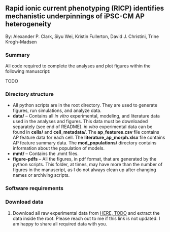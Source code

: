 ## Rapid ionic current phenotyping (RICP) identifies mechanistic underpinnings of iPSC-CM AP heterogeneity 


By: Alexander P. Clark, Siyu Wei, Kristin Fullerton, David J. Christini, Trine Krogh-Madsen


### Summary

All code required to complete the analyses and plot figures within the following manuscript:

TODO


### Directory structure

- All python scripts are in the root directory. They are used to generate figures, run simulations, and analyze data.
- **data/** – Contains all *in vitro* experimental, modeling, and literature data used in the analyses and figures. This data must be downloaded separately (see end of README). *in vitro* experimental data can be found in **cells/** and **cell_metadata/**. The **ap_features.csv** file contains AP feature data for each cell. The **literature_ap_morph.xlsx** file contains AP feature summary data. The **mod_populations/** directory contains information about the population of models.
- **mmt/** – Contains the .mmt files.
- **figure-pdfs** – All the figures, in pdf format, that are generated by the python scripts. This folder, at times, may have more than the number of figures in the manuscript, as I do not always clean up after changing names or archiving scripts. 


### Software requirements 



### Download data

1. Download all raw experimental data from [HERE, TODO]() and extract the data inside the root. Please reach out to me if this link is not updated. I am happy to share all required data with you.
